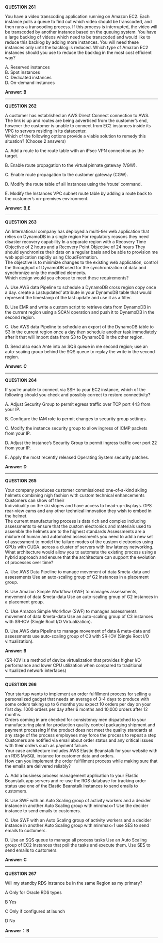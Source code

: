 **QUESTION 261**

You have a video transcoding application running on Amazon EC2. Each instance polls a queue to find out which video should be transcoded, and then runs a transcoding process. If this process is interrupted, the video will be transcoded by another instance based on the queuing system. You have a large backlog of videos which need to be transcoded and would like to reduce this backlog by adding more instances. You will need these instances only until the backlog is reduced. Which type of Amazon EC2 instances should you use to reduce the backlog in the most cost efficient way?

A. Reserved instances  
 B. Spot instances  
 C. Dedicated instances  
 D. On-demand instances

**Answer: B**

---

**QUESTION 262**

A customer has established an AWS Direct Connect connection to AWS. The link is up and routes are being advertised from the customer’s end, however the customer is unable to connect from EC2 instances inside its VPC to servers residing in its datacenter.  
Which of the following options provide a viable solution to remedy this situation? \(Choose 2 answers\)

A. Add a route to the route table with an iPsec VPN connection as the target.

B. Enable route propagation to the virtual pinnate gateway \(VGW\).

C. Enable route propagation to the customer gateway \(CGW\).

D. Modify the route table of all Instances using the ‘route’ command.

E. Modify the Instances VPC subnet route table by adding a route back to the customer’s on-premises environment.

**Answer: B,E**

---

**QUESTION 263**

An International company has deployed a multi-tier web application that relies on DynamoDB in a single region For regulatory reasons they need disaster recovery capability In a separate region with a Recovery Time Objective of 2 hours and a Recovery Point Objective of 24 hours They should synchronize their data on a regular basis and be able to provision me web application rapidly using CloudFormation.  
The objective is to minimize changes to the existing web application, control the throughput of DynamoDB used for the synchronization of data and synchronize only the modified elements.  
Which design would you choose to meet these requirements?

A. Use AWS data Pipeline to schedule a DynamoDB cross region copy once a day. create a Lastupdated’ attribute in your DynamoDB table that would represent the timestamp of the last update and use it as a filter.

B. Use EMR and write a custom script to retrieve data from DynamoDB in the current region using a SCAN operation and push it to DynamoDB in the second region.

C. Use AWS data Pipeline to schedule an export of the DynamoDB table to S3 in the current region once a day then schedule another task immediately after it that will import data from S3 to DynamoDB in the other region.

D. Send also each Ante into an SQS queue in me second region; use an auto-scaiing group behind the SQS queue to replay the write in the second region.

**Answer: C**

---

**QUESTION 264**

If you’re unable to connect via SSH to your EC2 instance, which of the following should you check and possibly correct to restore connectivity?

A. Adjust Security Group to permit egress traffic over TCP port 443 from your IP.

B. Configure the IAM role to permit changes to security group settings.

C. Modify the instance security group to allow ingress of ICMP packets from your IP.

D. Adjust the instance’s Security Group to permit ingress traffic over port 22 from your IP.

E. Apply the most recently released Operating System security patches.

**Answer: D**

---

**QUESTION 265**

Your company produces customer commissioned one-of-a-kind skiing helmets combining nigh fashion with custom technical enhancements Customers can show off their  
Individuality on the ski slopes and have access to head-up-displays. GPS rear-view cams and any other technical innovation they wish to embed in the helmet.  
The current manufacturing process is data rich and complex including assessments to ensure that the custom electronics and materials used to assemble the helmets are to the highest standards Assessments are a mixture of human and automated assessments you need to add a new set of assessment to model the failure modes of the custom electronics using GPUs with CUDA. across a cluster of servers with low latency networking.  
What architecture would allow you to automate the existing process using a hybrid approach and ensure that the architecture can support the evolution of processes over time?

A. Use AWS Data Pipeline to manage movement of data &meta-data and assessments Use an auto-scaling group of G2 instances in a placement group.

B. Use Amazon Simple Workflow \(SWF\) to manages assessments, movement of data &meta-data Use an auto-scaling group of G2 instances in a placement group.

C. Use Amazon Simple Workflow \(SWF\) to manages assessments movement of data &meta-data Use an auto-scaling group of C3 instances with SR-IOV \(Single Root I/O Virtualization\).

D. Use AWS data Pipeline to manage movement of data & meta-data and assessments use auto-scaling group of C3 with SR-IOV \(Single Root I/O virtualization\).

**Answer: B** 

\(SR-IOV is a method of device virtualization that provides higher I/O performance and lower CPU utilization when compared to traditional virtualized network interfaces\)

---

**QUESTION 266**

Your startup wants to implement an order fulfillment process for selling a personalized gadget that needs an average of 3-4 days to produce with some orders taking up to 6 months you expect 10 orders per day on your first day. 1000 orders per day after 6 months and 10,000 orders after 12 months.  
Orders coming in are checked for consistency men dispatched to your manufacturing plant for production quality control packaging shipment and payment processing If the product does not meet the quality standards at any stage of the process employees may force the process to repeat a step Customers are notified via email about order status and any critical issues with their orders such as payment failure.  
Your case architecture includes AWS Elastic Beanstalk for your website with an RDS MySQL instance for customer data and orders.  
How can you implement the order fulfillment process while making sure that the emails are delivered reliably?

A. Add a business process management application to your Elastic Beanstalk app servers and re-use the ROS database for tracking order status use one of the Elastic Beanstalk instances to send emails to customers.

B. Use SWF with an Auto Scaling group of activity workers and a decider instance in another Auto Scaling group with min/max=1 Use the decider instance to send emails to customers.

C. Use SWF with an Auto Scaling group of activity workers and a decider instance in another Auto Scaling group with min/max=1 use SES to send emails to customers.

D. Use an SQS queue to manage all process tasks Use an Auto Scaling group of EC2 Instances that poll the tasks and execute them. Use SES to send emails to customers.

**Answer: C**

---

**QUESTION 267**

Will my standby RDS instance be in the same Region as my primary?

A Only for Oracle RDS types

B Yes

C Only if configured at launch

D No

**Answer： B**

---





